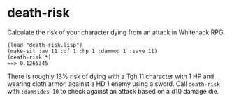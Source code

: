 # death-risk
Calculate the risk of your character dying from an attack in Whitehack RPG.

```
(load "death-risk.lisp")
(make-sit :av 11 :df 1 :hp 1 :dammod 1 :save 11)
(death-risk *)
==> 0.1265345
```
There is roughly 13% risk of dying with a Tgh 11 character with 1 HP and wearing cloth armor, against a HD 1 enemy using a sword. Call `death-risk` with `:damsides 10` to check against an attack based on a d10 damage die.
